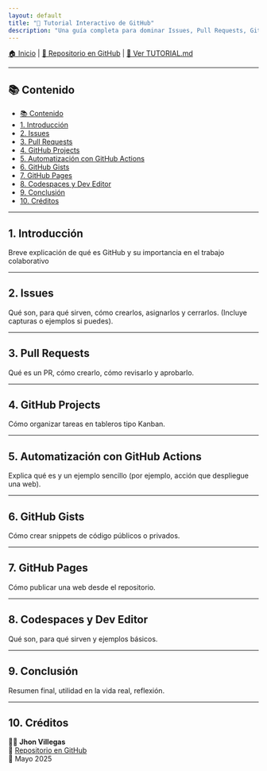 ```yaml
---
layout: default
title: "📘 Tutorial Interactivo de GitHub"
description: "Una guía completa para dominar Issues, Pull Requests, GitHub Pages y más"
---
```


[🏠 Inicio](./index.md) | [📁 Repositorio en GitHub](https://github.com/JhoJha/TUTORIAL-GITHUB) | [📘 Ver TUTORIAL.md](./TUTORIAL.md)

---

## 📚 Contenido

- [📚 Contenido](#-contenido)
- [1. Introducción](#1-introducción)
- [2. Issues](#2-issues)
- [3. Pull Requests](#3-pull-requests)
- [4. GitHub Projects](#4-github-projects)
- [5. Automatización con GitHub Actions](#5-automatización-con-github-actions)
- [6. GitHub Gists](#6-github-gists)
- [7. GitHub Pages](#7-github-pages)
- [8. Codespaces y Dev Editor](#8-codespaces-y-dev-editor)
- [9. Conclusión](#9-conclusión)
- [10. Créditos](#10-créditos)

---

## 1. Introducción

Breve explicación de qué es GitHub y su importancia en el trabajo colaborativo

---

## 2. Issues

Qué son, para qué sirven, cómo crearlos, asignarlos y cerrarlos. (Incluye capturas o ejemplos si puedes).

---

## 3. Pull Requests

Qué es un PR, cómo crearlo, cómo revisarlo y aprobarlo.

---

## 4. GitHub Projects

Cómo organizar tareas en tableros tipo Kanban.

---

## 5. Automatización con GitHub Actions

Explica qué es y un ejemplo sencillo (por ejemplo, acción que despliegue una web).

---

## 6. GitHub Gists

Cómo crear snippets de código públicos o privados.

---

## 7. GitHub Pages

Cómo publicar una web desde el repositorio.

---

## 8. Codespaces y Dev Editor

Qué son, para qué sirven y ejemplos básicos.

---

## 9. Conclusión

Resumen final, utilidad en la vida real, reflexión.

---

## 10. Créditos

👨‍💻 **Jhon Villegas**  
🔗 [Repositorio en GitHub](https://github.com/JhoJha/TUTORIAL-GITHUB)  
📅 Mayo 2025
